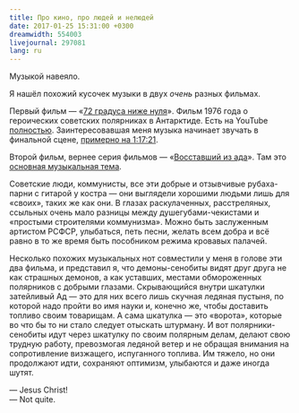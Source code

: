 ```yaml
---
title: Про кино, про людей и нелюдей
date: 2017-01-25 15:31:00 +0300
dreamwidth: 554003
livejournal: 297081
lang: ru
---
```


Музыкой навеяло.

Я нашёл похожий кусочек музыки в двух _очень_ разных фильмах.

Первый фильм — «[72 градуса ниже нуля][1]». Фильм 1976 года о героических советских полярниках в Антарктиде. Есть на YouTube [полностью][2]. Заинтересовавшая меня музыка начинает звучать в финальной сцене, [примерно на 1:17:21][3].

Второй фильм, вернее серия фильмов — «[Восставший из ада][4]». Там это [основная музыкальная тема][5].

Советские люди, коммунисты, все эти добрые и отзывчивые рубаха-парни с гитарой у костра — они выглядели хорошими людьми лишь для «своих», таких же как они. В глазах раскулаченных, расстреляных, ссыльных очень мало разницы между душегубами-чекистами и «простыми строителями коммунизма». Можно быть заслуженным артистом РСФСР, улыбаться, петь песни, желать всем добра и всё равно в то же время быть пособником режима кровавых палачей.

Несколько похожих музыкальных нот совместили у меня в голове эти два фильма, и представил я, что демоны-сенобиты видят друг друга не как страшных демонов, а как уставших, местами обмороженных полярников с добрыми глазами. Скрывающийся внутри шкатулки затейливый Ад — это для них всего лишь скучная ледяная пустыня, по которой надо пройти во имя науки и, конечно же, чтобы доставить топливо своим товарищам. А сама шкатулка — это «ворота», которые во что бы то ни стало следует отыскать штурману. И вот полярники-сенобиты идут через шкатулку по своим полярным делам, делают свою трудную работу, превозмогая ледяной ветер и не обращая внимания на сопротивление визжащего, испуганного топлива. Им тяжело, но они продолжают идти, сохраняют оптимизм, улыбаются и даже иногда шутят.

— Jesus Christ!<br>
— Not quite.

[1]: https://ru.wikipedia.org/wiki/%D0%A1%D0%B5%D0%BC%D1%8C%D0%B4%D0%B5%D1%81%D1%8F%D1%82_%D0%B4%D0%B2%D0%B0_%D0%B3%D1%80%D0%B0%D0%B4%D1%83%D1%81%D0%B0_%D0%BD%D0%B8%D0%B6%D0%B5_%D0%BD%D1%83%D0%BB%D1%8F
[2]: https://youtu.be/C8P_6i2WUZA
[3]: https://youtu.be/C8P_6i2WUZA?t=1h15m21s
[4]: https://ru.wikipedia.org/wiki/%D0%92%D0%BE%D1%81%D1%81%D1%82%D0%B0%D0%B2%D1%88%D0%B8%D0%B9_%D0%B8%D0%B7_%D0%B0%D0%B4%D0%B0_(%D1%81%D0%B5%D1%80%D0%B8%D1%8F_%D1%84%D0%B8%D0%BB%D1%8C%D0%BC%D0%BE%D0%B2)
[5]: https://youtu.be/kswWeezE7hA
